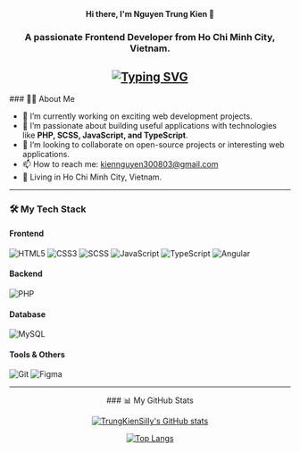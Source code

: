 <div align="center">
<b>Hi there, I'm Nguyen Trung Kien 👋</b> 

### A passionate Frontend Developer from Ho Chi Minh City, Vietnam.

<a href="https://git.io/typing-svg"><img src="https://readme-typing-svg.demolab.com?font=Fira+Code&pause=1000&width=435&lines=I+bring+ideas+to+life+with+code;Have+an+idea%3F+Let's+talk!;Let's+create+something+amazing+together!" alt="Typing SVG" /></a>
---
</div>
### 👨‍💻 About Me

- 🔭 I’m currently working on exciting web development projects.
- 🌱 I’m passionate about building useful applications with technologies like **PHP, SCSS, JavaScript, and TypeScript**.
- 👯 I’m looking to collaborate on open-source projects or interesting web applications.
- 📫 How to reach me: kiennguyen300803@gmail.com
- 🏢 Living in Ho Chi Minh City, Vietnam.

---

### 🛠️ My Tech Stack

#### Frontend
![HTML5](https://img.shields.io/badge/HTML5-E34F26?style=for-the-badge&logo=html5&logoColor=white)
![CSS3](https://img.shields.io/badge/CSS3-1572B6?style=for-the-badge&logo=css3&logoColor=white)
![SCSS](https://img.shields.io/badge/SCSS-CC6699?style=for-the-badge&logo=sass&logoColor=white)
![JavaScript](https://img.shields.io/badge/JavaScript-F7DF1E?style=for-the-badge&logo=javascript&logoColor=black)
![TypeScript](https://img.shields.io/badge/TypeScript-3178C6?style=for-the-badge&logo=typescript&logoColor=white)
![Angular](https://img.shields.io/badge/Angular-DD0031?style=for-the-badge&logo=angular&logoColor=white)

#### Backend
![PHP](https://img.shields.io/badge/PHP-777BB4?style=for-the-badge&logo=php&logoColor=white)

#### Database
![MySQL](https://img.shields.io/badge/MySQL-4479A1?style=for-the-badge&logo=mysql&logoColor=white)

#### Tools & Others
![Git](https://img.shields.io/badge/GIT-F05032?style=for-the-badge&logo=git&logoColor=white)
![Figma](https://img.shields.io/badge/Figma-F24E1E?style=for-the-badge&logo=figma&logoColor=white)

---
<div align="center">
### 📊 My GitHub Stats

[![TrungKienSilly's GitHub stats](https://github-readme-stats.vercel.app/api?username=trungkienSilly&show_icons=true&theme=radical)](https://github.com/anuraghazra/github-readme-stats)

[![Top Langs](https://github-readme-stats.vercel.app/api/top-langs/?username=trungkienSilly&layout=compact&theme=radical)](https://github.com/anuraghazra/github-readme-stats)
</div>
